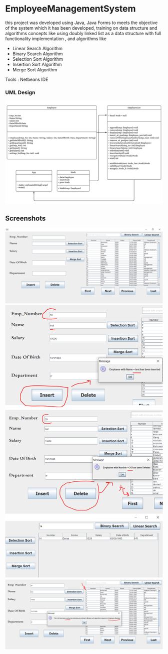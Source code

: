 # EmployeeManagementSystem

this project was developed using Java, Java Forms to meets the objective of the system
which it has been developed, training on data structure and algorithms concepts like using doubly linked list as a data structure with full functionality implementation , and algorithms like
- Linear Search Algorithm
- Binary Search Algorithm
- Selection Sort Algorithm
- Insertion Sort Algorithm
- Merge Sort Algorithm


Tools : Netbeans IDE


### UML Design
![](https://github.com/aboelkassem/EmployeeManagementSystem/blob/master/Images/uml.png)

## Screenshots
![](https://github.com/aboelkassem/EmployeeManagementSystem/blob/master/Images/image--004.png)
![](https://github.com/aboelkassem/EmployeeManagementSystem/blob/master/Images/image--010.png)
![](https://github.com/aboelkassem/EmployeeManagementSystem/blob/master/Images/image--011.png)
![](https://github.com/aboelkassem/EmployeeManagementSystem/blob/master/Images/image--012.png)
![](https://github.com/aboelkassem/EmployeeManagementSystem/blob/master/Images/image--013.png)
